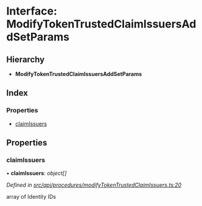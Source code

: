 # Interface: ModifyTokenTrustedClaimIssuersAddSetParams

## Hierarchy

* **ModifyTokenTrustedClaimIssuersAddSetParams**

## Index

### Properties

* [claimIssuers](modifytokentrustedclaimissuersaddsetparams.md#claimissuers)

## Properties

###  claimIssuers

• **claimIssuers**: *object[]*

*Defined in [src/api/procedures/modifyTokenTrustedClaimIssuers.ts:20](https://github.com/PolymathNetwork/polymesh-sdk/blob/bf2b7a12/src/api/procedures/modifyTokenTrustedClaimIssuers.ts#L20)*

array of Identity IDs
